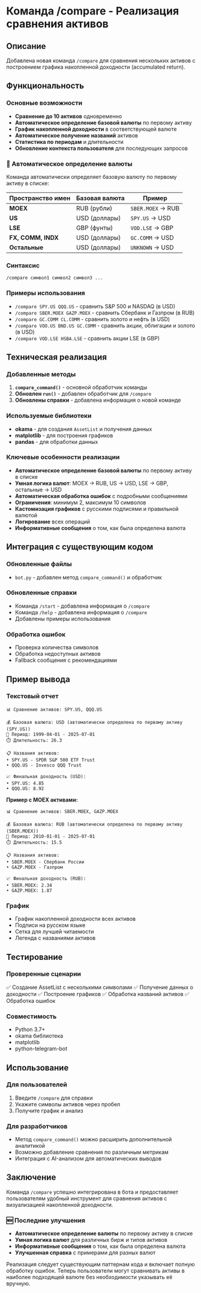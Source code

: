 # Команда /compare - Реализация сравнения активов

## Описание
Добавлена новая команда `/compare` для сравнения нескольких активов с построением графика накопленной доходности (accumulated return).

## Функциональность

### Основные возможности
- **Сравнение до 10 активов** одновременно
- **Автоматическое определение базовой валюты** по первому активу
- **График накопленной доходности** в соответствующей валюте
- **Автоматическое получение названий** активов
- **Статистика по периодам** и длительности
- **Обновление контекста пользователя** для последующих запросов

### 🎯 Автоматическое определение валюты
Команда автоматически определяет базовую валюту по первому активу в списке:

| Пространство имен | Базовая валюта | Пример |
|-------------------|----------------|---------|
| **MOEX** | RUB (рубли) | `SBER.MOEX` → RUB |
| **US** | USD (доллары) | `SPY.US` → USD |
| **LSE** | GBP (фунты) | `VOD.LSE` → GBP |
| **FX, COMM, INDX** | USD (доллары) | `GC.COMM` → USD |
| **Остальные** | USD (доллары) | `UNKNOWN` → USD |

### Синтаксис
```
/compare символ1 символ2 символ3 ...
```

### Примеры использования
- `/compare SPY.US QQQ.US` - сравнить S&P 500 и NASDAQ (в USD)
- `/compare SBER.MOEX GAZP.MOEX` - сравнить Сбербанк и Газпром (в RUB)
- `/compare GC.COMM CL.COMM` - сравнить золото и нефть (в USD)
- `/compare VOO.US BND.US GC.COMM` - сравнить акции, облигации и золото (в USD)
- `/compare VOD.LSE HSBA.LSE` - сравнить акции LSE (в GBP)

## Техническая реализация

### Добавленные методы
1. **`compare_command()`** - основной обработчик команды
2. **Обновлен `run()`** - добавлен обработчик для `/compare`
3. **Обновлены справки** - добавлена информация о новой команде

### Используемые библиотеки
- **okama** - для создания `AssetList` и получения данных
- **matplotlib** - для построения графиков
- **pandas** - для обработки данных

### Ключевые особенности реализации
- **Автоматическое определение базовой валюты** по первому активу в списке
- **Умная логика валют**: MOEX → RUB, US → USD, LSE → GBP, остальные → USD
- **Автоматическая обработка ошибок** с подробными сообщениями
- **Ограничения**: минимум 2, максимум 10 символов
- **Кастомизация графиков** с русскими подписями и правильной валютой
- **Логирование** всех операций
- **Информативные сообщения** о том, как была определена валюта

## Интеграция с существующим кодом

### Обновленные файлы
- `bot.py` - добавлен метод `compare_command()` и обработчик

### Обновленные справки
- Команда `/start` - добавлена информация о `/compare`
- Команда `/help` - добавлена информация о `/compare`
- Добавлены примеры использования

### Обработка ошибок
- Проверка количества символов
- Обработка недоступных активов
- Fallback сообщения с рекомендациями

## Пример вывода

### Текстовый отчет
```
📊 Сравнение активов: SPY.US, QQQ.US

💰 Базовая валюта: USD (автоматически определена по первому активу (SPY.US))
📅 Период: 1999-04-01 - 2025-07-01
⏱️ Длительность: 26.3

📋 Названия активов:
• SPY.US - SPDR S&P 500 ETF Trust
• QQQ.US - Invesco QQQ Trust

📈 Финальная доходность (USD):
• SPY.US: 4.85
• QQQ.US: 8.92
```

**Пример с MOEX активами:**
```
📊 Сравнение активов: SBER.MOEX, GAZP.MOEX

💰 Базовая валюта: RUB (автоматически определена по первому активу (SBER.MOEX))
📅 Период: 2010-01-01 - 2025-07-01
⏱️ Длительность: 15.5

📋 Названия активов:
• SBER.MOEX - Сбербанк России
• GAZP.MOEX - Газпром

📈 Финальная доходность (RUB):
• SBER.MOEX: 2.34
• GAZP.MOEX: 1.87
```

### График
- График накопленной доходности всех активов
- Подписи на русском языке
- Сетка для лучшей читаемости
- Легенда с названиями активов

## Тестирование

### Проверенные сценарии
✅ Создание AssetList с несколькими символами
✅ Получение данных о доходности
✅ Построение графиков
✅ Обработка названий активов
✅ Обработка ошибок

### Совместимость
- Python 3.7+
- okama библиотека
- matplotlib
- python-telegram-bot

## Использование

### Для пользователей
1. Введите `/compare` для справки
2. Укажите символы активов через пробел
3. Получите график и анализ

### Для разработчиков
- Метод `compare_command()` можно расширить дополнительной аналитикой
- Возможно добавление сравнения по различным метрикам
- Интеграция с AI-анализом для автоматических выводов

## Заключение
Команда `/compare` успешно интегрирована в бота и предоставляет пользователям удобный инструмент для сравнения активов с визуализацией накопленной доходности. 

### 🆕 Последние улучшения
- **Автоматическое определение валюты** по первому активу в списке
- **Умная логика валют** для различных бирж и типов активов
- **Информативные сообщения** о том, как была определена валюта
- **Улучшенная справка** с примерами для разных валют

Реализация следует существующим паттернам кода и включает полную обработку ошибок. Теперь пользователи могут сравнивать активы в наиболее подходящей валюте без необходимости указывать её вручную.
